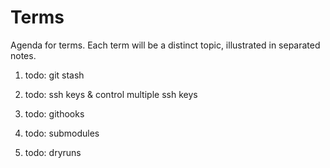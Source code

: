 # Terms 
Agenda for terms. Each term will be a distinct topic, illustrated in separated notes.

1. todo: git stash

2. todo: ssh keys & control multiple ssh keys

3. todo: githooks

4. todo: submodules

5. todo: dryruns
